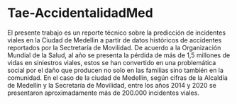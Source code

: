 # Tae-AccidentalidadMed

El presente trabajo es un reporte técnico sobre la predicción de incidentes viales en la Ciudad de Medellin a partir de datos históricos de accidentes reportados por la Sectretaría de Movilidad. De acuerdo a la Organización Mundial de la Salud, al año se presenta la pérdida de más de 1,5 millones de vidas en siniestros viales, estos se han convertido en una problemática social por el daño que producen no solo en las familias sino también en la comunidad. En el caso de la ciudad de Medellín, según cifras de la Alcaldía de Medellín y la Secretaría de Movilidad, entre los años 2014 y 2020 se presentaron aproximadamente más de 200.000 incidentes viales.